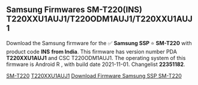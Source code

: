 <h2>Samsung Firmwares SM-T220(INS) T220XXU1AUJ1/T220ODM1AUJ1/T220XXU1AUJ1</h2>
Download the Samsung firmware for the ✅ <strong>Samsung SSP </strong> ⭐ <strong>SM-T220</strong> with product code <strong>INS</strong> <strong> from India</strong>. This firmware has version number PDA <strong>T220XXU1AUJ1</strong> and CSC T220ODM1AUJ1. The operating system of this firmware is Android R , with build date 2021-11-01. Changelist <strong>22351182</strong>.


[SM-T220](https://samfirm.shop/samsung/model/SM-T220)
[T220XXU1AUJ1](https://samfirm.shop/samsung/pda/T220XXU1AUJ1)
[Download Firmware Samsung SSP SM-T220](https://samfirm.shop/samsung/firmware/470560)

